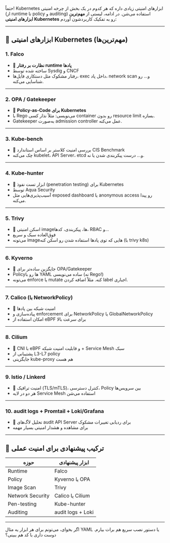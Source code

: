حتماً! Kubernetes ابزارهای امنیتی زیادی داره که هر کدوم در یک بخش از چرخه امنیتی (از runtime تا policy و auditing) استفاده می‌شن. در ادامه، لیستی از **مهم‌ترین ابزارهای امنیتی Kubernetes** رو به تفکیک کاربردشون آوردم:

---

## 🔐 ابزارهای امنیتی Kubernetes (مهم‌ترین‌ها)

### 1. **Falco**  
- 🎯 **نظارت بر رفتار runtime پادها**
- ساخته شده توسط Sysdig و CNCF
- رفتار مشکوک مثل دستکاری فایل‌ها، exec داخل پاد، network scan و... رو شناسایی می‌کنه.

---

### 2. **OPA / Gatekeeper**  
- 🎯 **Policy-as-Code برای Kubernetes**
- با Rego می‌نویسی: مثلاً نذار کسی container رو بدون resource limit بسازه.
- Gatekeeper به‌صورت admission controller عمل می‌کنه.

---

### 3. **Kube-bench**  
- 🎯 بررسی امنیت کلاستر بر اساس استاندارد CIS Benchmark
- چک می‌کنه kubelet، API Server، etcd و... درست پیکربندی شدن یا نه.

---

### 4. **Kube-hunter**  
- 🎯 ابزار تست نفوذ (penetration testing) برای Kubernetes
- توسط Aqua Security
- آسیب‌پذیری‌هایی مثل exposed dashboard یا anonymous access رو پیدا می‌کنه.

---

### 5. **Trivy**  
- 🎯 اسکن امنیتی imageها، پیکربندی، کدها، RBAC و...
- فوق‌العاده سبک و سریع
- می‌تونه imageهایی که توی پادها استفاده شدن رو اسکن کنه (با trivy k8s)

---

### 6. **Kyverno**  
- 🎯 جایگزین ساده‌تر برای OPA/Gatekeeper
- Policyها رو با YAML ساده می‌نویسی (نه Rego!)
- می‌تونه enforce یا mutate کنه. مثلاً اضافه کردن label اجباری.

---

### 7. **Calico (با NetworkPolicy)**  
- 🎯 امنیت شبکه بین پادها
- پیاده‌سازی و enforcement برای NetworkPolicy یا GlobalNetworkPolicy
- امکان استفاده از eBPF برای سرعت بالا

---

### 8. **Cilium**  
- 🎯 CNI با eBPF و قابلیت امنیت شبکه + Service Mesh سبک
- پشتیبانی از L3-L7 policy
- جایگزینی kube-proxy هم هست

---

### 9. **Istio / Linkerd**  
- 🎯 امنیت ترافیک (TLS/mTLS)، کنترل دسترسی، Policy بین سرویس‌ها
- هر دو در لایه Service Mesh استفاده می‌شن

---

### 10. **audit logs + Promtail + Loki/Grafana**  
- 🎯 تحلیل لاگ‌های audit API Server برای ردیابی تغییرات مشکوک
- برای مشاهده و هشدار امنیتی بسیار مهمه

---

## 📌 ترکیب پیشنهادی برای امنیت عملی

| حوزه | ابزار پیشنهادی |
|------|----------------|
| Runtime | Falco |
| Policy | Kyverno یا OPA |
| Image Scan | Trivy |
| Network Security | Calico یا Cilium |
| Pen-testing | Kube-hunter |
| Auditing | audit logs + Loki |

---

اگر بخوای، می‌تونم برای هر ابزار یه مثال YAML یا دستور نصب سریع هم برات بیارم. دوست داری با کد هم ببینی؟
